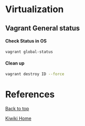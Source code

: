 # Virtualization

## Vagrant General status
#### Check Status in OS
```bash
vagrant global-status
```
#### Clean up
```bash
vagrant destroy ID --force
```

# References

[Back to top](#)

[Kiwiki Home](/../../)
